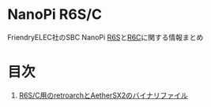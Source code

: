 # NanoPi R6S/C  
FriendryELEC社のSBC NanoPi [R6S](https://wiki.friendlyelec.com/wiki/index.php/NanoPi_R6S)と[R6C](https://wiki.friendlyelec.com/wiki/index.php/NanoPi_R6C)に関する情報まとめ  
  
# 目次  
1. [R6S/C用のretroarchとAetherSX2のバイナリファイル](https://github.com/game-de-it/nanopi_r6s_c/blob/main/1_index.md)
